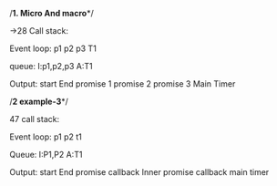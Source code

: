 /**1. Micro And macro***/

->28
Call stack:



Event loop:
p1
p2
p3
T1

queue:
I:p1,p2,p3
A:T1



Output:
start
End
promise 1
promise 2
promise 3
Main Timer


/**2 example-3***/


47
call stack:


Event loop:
p1
p2
t1


Queue:
I:P1,P2
A:T1

Output:
start
End
promise callback
Inner promise callback
main timer
